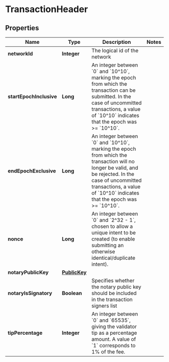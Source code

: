 

# TransactionHeader


## Properties

| Name | Type | Description | Notes |
|------------ | ------------- | ------------- | -------------|
|**networkId** | **Integer** | The logical id of the network |  |
|**startEpochInclusive** | **Long** | An integer between &#x60;0&#x60; and &#x60;10^10&#x60;, marking the epoch from which the transaction can be submitted. In the case of uncommitted transactions, a value of &#x60;10^10&#x60; indicates that the epoch was &gt;&#x3D; &#x60;10^10&#x60;.  |  |
|**endEpochExclusive** | **Long** | An integer between &#x60;0&#x60; and &#x60;10^10&#x60;, marking the epoch from which the transaction will no longer be valid, and be rejected. In the case of uncommitted transactions, a value of &#x60;10^10&#x60; indicates that the epoch was &gt;&#x3D; &#x60;10^10&#x60;.  |  |
|**nonce** | **Long** | An integer between &#x60;0&#x60; and &#x60;2^32 - 1&#x60;, chosen to allow a unique intent to be created (to enable submitting an otherwise identical/duplicate intent).  |  |
|**notaryPublicKey** | [**PublicKey**](PublicKey.md) |  |  |
|**notaryIsSignatory** | **Boolean** | Specifies whether the notary public key should be included in the transaction signers list |  |
|**tipPercentage** | **Integer** | An integer between &#x60;0&#x60; and &#x60;65535&#x60;, giving the validator tip as a percentage amount. A value of &#x60;1&#x60; corresponds to 1% of the fee. |  |



